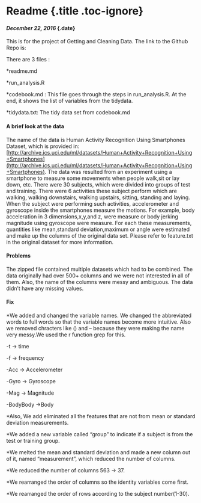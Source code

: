 Readme {.title .toc-ignore}
======

#### *December 22, 2016* {.date}

This is for the project of Getting and Cleaning Data. The link to the
Github Repo is:

There are 3 files :

\*readme.md

\*run\_analysis.R

\*codebook.md : This file goes through the steps in run\_analysis.R. At
the end, it shows the list of variables from the tidydata.

\*tidydata.txt: The tidy data set from codebook.md

#### A brief look at the data

The name of the data is Human Activity Recognition Using Smartphones
Dataset, which is provided in:
[http://archive.ics.uci.edu/ml/datasets/Human+Activity+Recognition+Using+Smartphones](http://archive.ics.uci.edu/ml/datasets/Human+Activity+Recognition+Using+Smartphones).
The data was resulted from an experiment using a smartphone to measure
some movements when people walk,sit or lay down, etc. There were 30
subjects, which were divided into groups of test and training. There
were 6 activities these subject perform which are walking, walking
downstairs, walking upstairs, sitting, standing and laying. When the
subject were performing such activities, accelerometer and gyroscope
inside the smartphones measure the motions. For example, body
acceleration in 3 dimensions,x,y,and z, were measure or body jerking
magnitude using gyroscope were measure. For each these measurements,
quantities like mean,standard deviation,maximum or angle were estimated
and make up the columns of the original data set. Please refer to
feature.txt in the original dataset for more information.

#### Problems

The zipped file contained multiple datasets which had to be combined.
The data originally had over 500+ columns and we were not interested in
all of them. Also, the name of the columns were messy and ambiguous. The
data didn’t have any missing values.

#### Fix

\*We added and changed the variable names. We changed the abbreviated
words to full words so that the variable names become more intuitive.
Also we removed chracters like () and – because they were making the
name very messy.We used the r function grep for this.

-t -\> time  

-f -\> frequency

-Acc -\> Accelerometer

-Gyro -\> Gyroscope

-Mag -\> Magnitude

-BodyBody -\>Body

\*Also, We add eliminated all the features that are not from mean or
standard deviation measurements.

\*We added a new variable called “group” to indicate if a subject is
from the test or training group.

\*We melted the mean and standard deviation and made a new column out of
it, named “measurement”, which reduced the number of columns.

\*We reduced the number of columns 563 -\> 37.

\*We rearranged the order of columns so the identity variables come
first.

\*We rearranged the order of rows according to the subject number(1-30).
